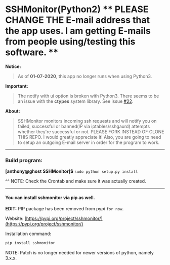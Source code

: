 # SSHMonitor(Python2) ** PLEASE CHANGE THE E-mail address that the app uses. I am getting E-mails from people using/testing this software. **


**Notice:**
>As of **01-07-2020**, this app no longer runs when using Python3.

**Important:**
> The notify with ui option is broken with Python3. There seems to be an issue with the **ctypes** system library. See issue [#22](https://github.com/amboxer21/SSHMonitor/issues/22).

**About:**
>SSHMonitor monitors incoming ssh requests and will notify you on failed, successful or banned(IP via iptables/sshgaurd) attempts whether they're successful or not. PLEASE FORK INSTEAD OF CLONE THIS REPO. I would greatly appreciate it! Also, you are going to need to setup an outgoing E-mail server in order for the program to work.


***

### Build program:

  **[anthony@ghost SSHMonitor]$** `sudo python setup.py install`

^^ NOTE: Check the Crontab and make sure it was actually created.

***

#### You can install sshmonitor via pip as well.

**EDIT:** PIP package has been removed from pypi `for now`.

Website:
[https://pypi.org/project/sshmonitor/](https://pypi.org/project/sshmonitor/)

Installation command:
```python
pip install sshmonitor
```

NOTE: Patch is no longer needed for newer versions of python, namely 3.x.x.
